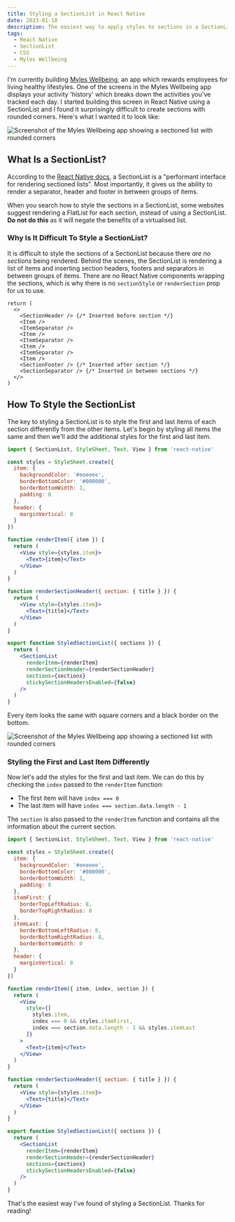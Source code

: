 ```yaml
---
title: Styling a SectionList in React Native
date: 2023-01-18
description: The easiest way to apply styles to sections in a SectionList.
tags:
  - React Native
  - SectionList
  - CSS
  - Myles Wellbeing
---
```


I'm currently building [Myles Wellbeing](https://myleswellbeing.com/), an app which rewards employees for living healthy lifestyles. One of the screens in the Myles Wellbeing app displays your activity 'history' which breaks down the activities you've tracked each day. I started building this screen in React Native using a SectionList and I found it surprisingly difficult to create sections with rounded corners. Here's what I wanted it to look like:

![Screenshot of the Myles Wellbeing app showing a sectioned list with rounded corners](/assets/images/dynamic/react-native-sectionlist/screenshot1.png '20rem')

## What Is a SectionList?

According to the [React Native docs](https://reactnative.dev/docs/sectionlist), a SectionList is a "performant interface for rendering sectioned lists". Most importantly, it gives us the ability to render a separator, header and footer in between groups of items.

When you search how to style the sections in a SectionList, some websites suggest rendering a FlatList for each section, instead of using a SectionList. **Do not do this** as it will negate the benefits of a virtualised list.

### Why Is It Difficult To Style a SectionList?

It is difficult to style the sections of a SectionList because there _are no sections_ being rendered. Behind the scenes, the SectionList is rendering a list of items and inserting section headers, footers and separators in between groups of items. There are no React Native components wrapping the sections, which is why there is no `sectionStyle` or `renderSection` prop for us to use.

```tsx
return (
  <>
    <SectionHeader /> {/* Inserted before section */}
    <Item />
    <ItemSeparator />
    <Item />
    <ItemSeparator />
    <Item />
    <ItemSeparator />
    <Item />
    <SectionFooter /> {/* Inserted after section */}
    <SectionSeparator /> {/* Inserted in between sections */}
  </>
)
```

## How To Style the SectionList

The key to styling a SectionList is to style the first and last items of each section differently from the other items. Let's begin by styling all items the same and then we'll add the additional styles for the first and last item.

```jsx
import { SectionList, StyleSheet, Text, View } from 'react-native'

const styles = StyleSheet.create({
  item: {
    backgroundColor: '#eeeeee',
    borderBottomColor: '#000000',
    borderBottomWidth: 1,
    padding: 8
  },
  header: {
    marginVertical: 8
  }
})

function renderItem({ item }) {
  return (
    <View style={styles.item}>
      <Text>{item}</Text>
    </View>
  )
}

function renderSectionHeader({ section: { title } }) {
  return (
    <View style={styles.item}>
      <Text>{title}</Text>
    </View>
  )
}

export function StyledSectionList({ sections }) {
  return (
    <SectionList
      renderItem={renderItem}
      renderSectionHeader={renderSectionHeader}
      sections={sections}
      stickySectionHeadersEnabled={false}
    />
  )
}
```

Every item looks the same with square corners and a black border on the bottom.

![Screenshot of the Myles Wellbeing app showing a sectioned list with rounded corners](/assets/images/dynamic/react-native-sectionlist/screenshot2.png '20rem')

### Styling the First and Last Item Differently

Now let's add the styles for the first and last item. We can do this by checking the `index` passed to the `renderItem` function:

- The first item will have `index === 0`
- The last item will have `index === section.data.length - 1`

The `section` is also passed to the `renderItem` function and contains all the information about the current section.

```jsx {10-18,24,27-31}
import { SectionList, StyleSheet, Text, View } from 'react-native'

const styles = StyleSheet.create({
  item: {
    backgroundColor: '#eeeeee',
    borderBottomColor: '#000000',
    borderBottomWidth: 1,
    padding: 8
  },
  itemFirst: {
    borderTopLeftRadius: 8,
    borderTopRightRadius: 8
  },
  itemLast: {
    borderBottomLeftRadius: 8,
    borderBottomRightRadius: 8,
    borderBottomWidth: 0
  },
  header: {
    marginVertical: 8
  }
})

function renderItem({ item, index, section }) {
  return (
    <View
      style={[
        styles.item,
        index === 0 && styles.itemFirst,
        index === section.data.length - 1 && styles.itemLast
      ]}
    >
      <Text>{item}</Text>
    </View>
  )
}

function renderSectionHeader({ section: { title } }) {
  return (
    <View style={styles.item}>
      <Text>{title}</Text>
    </View>
  )
}

export function StyledSectionList({ sections }) {
  return (
    <SectionList
      renderItem={renderItem}
      renderSectionHeader={renderSectionHeader}
      sections={sections}
      stickySectionHeadersEnabled={false}
    />
  )
}
```

That's the easiest way I've found of styling a SectionList. Thanks for reading!
